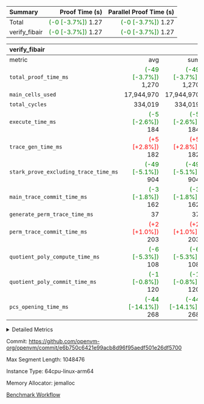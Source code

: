 | Summary | Proof Time (s) | Parallel Proof Time (s) |
|:---|---:|---:|
| Total | <span style='color: green'>(-0 [-3.7%])</span> 1.27 | <span style='color: green'>(-0 [-3.7%])</span> 1.27 |
| verify_fibair | <span style='color: green'>(-0 [-3.7%])</span> 1.27 | <span style='color: green'>(-0 [-3.7%])</span> 1.27 |


| verify_fibair |||||
|:---|---:|---:|---:|---:|
|metric|avg|sum|max|min|
| `total_proof_time_ms ` | <span style='color: green'>(-49 [-3.7%])</span> 1,270 | <span style='color: green'>(-49 [-3.7%])</span> 1,270 | <span style='color: green'>(-49 [-3.7%])</span> 1,270 | <span style='color: green'>(-49 [-3.7%])</span> 1,270 |
| `main_cells_used     ` |  17,944,970 |  17,944,970 |  17,944,970 |  17,944,970 |
| `total_cycles        ` |  334,019 |  334,019 |  334,019 |  334,019 |
| `execute_time_ms     ` | <span style='color: green'>(-5 [-2.6%])</span> 184 | <span style='color: green'>(-5 [-2.6%])</span> 184 | <span style='color: green'>(-5 [-2.6%])</span> 184 | <span style='color: green'>(-5 [-2.6%])</span> 184 |
| `trace_gen_time_ms   ` | <span style='color: red'>(+5 [+2.8%])</span> 182 | <span style='color: red'>(+5 [+2.8%])</span> 182 | <span style='color: red'>(+5 [+2.8%])</span> 182 | <span style='color: red'>(+5 [+2.8%])</span> 182 |
| `stark_prove_excluding_trace_time_ms` | <span style='color: green'>(-49 [-5.1%])</span> 904 | <span style='color: green'>(-49 [-5.1%])</span> 904 | <span style='color: green'>(-49 [-5.1%])</span> 904 | <span style='color: green'>(-49 [-5.1%])</span> 904 |
| `main_trace_commit_time_ms` | <span style='color: green'>(-3 [-1.8%])</span> 162 | <span style='color: green'>(-3 [-1.8%])</span> 162 | <span style='color: green'>(-3 [-1.8%])</span> 162 | <span style='color: green'>(-3 [-1.8%])</span> 162 |
| `generate_perm_trace_time_ms` |  37 |  37 |  37 |  37 |
| `perm_trace_commit_time_ms` | <span style='color: red'>(+2 [+1.0%])</span> 203 | <span style='color: red'>(+2 [+1.0%])</span> 203 | <span style='color: red'>(+2 [+1.0%])</span> 203 | <span style='color: red'>(+2 [+1.0%])</span> 203 |
| `quotient_poly_compute_time_ms` | <span style='color: green'>(-6 [-5.3%])</span> 108 | <span style='color: green'>(-6 [-5.3%])</span> 108 | <span style='color: green'>(-6 [-5.3%])</span> 108 | <span style='color: green'>(-6 [-5.3%])</span> 108 |
| `quotient_poly_commit_time_ms` | <span style='color: green'>(-1 [-0.8%])</span> 120 | <span style='color: green'>(-1 [-0.8%])</span> 120 | <span style='color: green'>(-1 [-0.8%])</span> 120 | <span style='color: green'>(-1 [-0.8%])</span> 120 |
| `pcs_opening_time_ms ` | <span style='color: green'>(-44 [-14.1%])</span> 268 | <span style='color: green'>(-44 [-14.1%])</span> 268 | <span style='color: green'>(-44 [-14.1%])</span> 268 | <span style='color: green'>(-44 [-14.1%])</span> 268 |



<details>
<summary>Detailed Metrics</summary>

|  | verify_program_compile_ms | total_cells | stark_prove_excluding_trace_time_ms | quotient_poly_compute_time_ms | quotient_poly_commit_time_ms | perm_trace_commit_time_ms | pcs_opening_time_ms | main_trace_commit_time_ms |
| --- | --- | --- | --- | --- | --- | --- | --- |
|  | 7 | 65,536 | 40 | 2 | 7 | 0 | 22 | 7 | 

| air_name | rows | quotient_deg | main_cols | interactions | constraints | cells |
| --- | --- | --- | --- | --- | --- | --- |
| AccessAdapterAir<2> |  | 2 |  | 5 | 12 |  | 
| AccessAdapterAir<4> |  | 2 |  | 5 | 12 |  | 
| AccessAdapterAir<8> |  | 2 |  | 5 | 12 |  | 
| FibonacciAir | 32,768 | 1 | 2 |  | 5 | 65,536 | 
| FriReducedOpeningAir |  | 2 |  | 39 | 71 |  | 
| JalRangeCheckAir |  | 2 |  | 9 | 14 |  | 
| NativePoseidon2Air<BabyBearParameters>, 1> |  | 2 |  | 136 | 572 |  | 
| PhantomAir |  | 2 |  | 3 | 5 |  | 
| ProgramAir |  | 1 |  | 1 | 4 |  | 
| VariableRangeCheckerAir |  | 1 |  | 1 | 4 |  | 
| VmAirWrapper<AluNativeAdapterAir, FieldArithmeticCoreAir> |  | 2 |  | 15 | 27 |  | 
| VmAirWrapper<BranchNativeAdapterAir, BranchEqualCoreAir<1> |  | 2 |  | 11 | 25 |  | 
| VmAirWrapper<NativeAdapterAir<2, 0>, PublicValuesCoreAir> |  | 2 |  | 11 | 29 |  | 
| VmAirWrapper<NativeLoadStoreAdapterAir<1>, NativeLoadStoreCoreAir<1> |  | 2 |  | 15 | 20 |  | 
| VmAirWrapper<NativeLoadStoreAdapterAir<4>, NativeLoadStoreCoreAir<4> |  | 2 |  | 15 | 20 |  | 
| VmAirWrapper<NativeVectorizedAdapterAir<4>, FieldExtensionCoreAir> |  | 2 |  | 15 | 27 |  | 
| VmConnectorAir |  | 2 |  | 5 | 11 |  | 
| VolatileBoundaryAir |  | 2 |  | 7 | 19 |  | 

| group | trace_gen_time_ms | total_proof_time_ms | total_cycles | total_cells | stark_prove_excluding_trace_time_ms | quotient_poly_compute_time_ms | quotient_poly_commit_time_ms | perm_trace_commit_time_ms | pcs_opening_time_ms | main_trace_commit_time_ms | main_cells_used | generate_perm_trace_time_ms | execute_time_ms |
| --- | --- | --- | --- | --- | --- | --- | --- | --- | --- | --- | --- | --- | --- |
| verify_fibair | 182 | 1,270 | 334,019 | 62,474,410 | 904 | 108 | 120 | 203 | 268 | 162 | 17,944,970 | 37 | 184 | 

| group | air_name | rows | prep_cols | perm_cols | main_cols | cells |
| --- | --- | --- | --- | --- | --- | --- |
| verify_fibair | AccessAdapterAir<2> | 131,072 |  | 16 | 11 | 3,538,944 | 
| verify_fibair | AccessAdapterAir<4> | 65,536 |  | 16 | 13 | 1,900,544 | 
| verify_fibair | AccessAdapterAir<8> | 128 |  | 16 | 17 | 4,224 | 
| verify_fibair | FriReducedOpeningAir | 2,048 |  | 84 | 27 | 227,328 | 
| verify_fibair | JalRangeCheckAir | 32,768 |  | 28 | 12 | 1,310,720 | 
| verify_fibair | NativePoseidon2Air<BabyBearParameters>, 1> | 32,768 |  | 312 | 398 | 23,265,280 | 
| verify_fibair | PhantomAir | 16,384 |  | 12 | 6 | 294,912 | 
| verify_fibair | ProgramAir | 8,192 |  | 8 | 10 | 147,456 | 
| verify_fibair | VariableRangeCheckerAir | 262,144 | 2 | 8 | 1 | 2,359,296 | 
| verify_fibair | VmAirWrapper<AluNativeAdapterAir, FieldArithmeticCoreAir> | 262,144 |  | 36 | 29 | 17,039,360 | 
| verify_fibair | VmAirWrapper<BranchNativeAdapterAir, BranchEqualCoreAir<1> | 32,768 |  | 28 | 23 | 1,671,168 | 
| verify_fibair | VmAirWrapper<NativeLoadStoreAdapterAir<1>, NativeLoadStoreCoreAir<1> | 65,536 |  | 40 | 21 | 3,997,696 | 
| verify_fibair | VmAirWrapper<NativeLoadStoreAdapterAir<4>, NativeLoadStoreCoreAir<4> | 32,768 |  | 40 | 27 | 2,195,456 | 
| verify_fibair | VmAirWrapper<NativeVectorizedAdapterAir<4>, FieldExtensionCoreAir> | 32,768 |  | 36 | 38 | 2,424,832 | 
| verify_fibair | VmConnectorAir | 2 | 1 | 16 | 5 | 42 | 
| verify_fibair | VolatileBoundaryAir | 65,536 |  | 20 | 12 | 2,097,152 | 

| group | trace_height_constraint | weighted_sum | threshold |
| --- | --- | --- | --- |
| verify_fibair | 0 | 1,085,444 | 2,013,265,921 | 
| verify_fibair | 1 | 5,411,200 | 2,013,265,921 | 
| verify_fibair | 2 | 542,722 | 2,013,265,921 | 
| verify_fibair | 3 | 5,476,612 | 2,013,265,921 | 
| verify_fibair | 4 | 65,536 | 2,013,265,921 | 
| verify_fibair | 5 | 12,851,850 | 2,013,265,921 | 

| trace_height_constraint | threshold |
| --- | --- |
| 0 | 2,013,265,921 | 

</details>


Commit: https://github.com/openvm-org/openvm/commit/e6b750c6421e99acb8d96f95aedf501e26df5700

Max Segment Length: 1048476

Instance Type: 64cpu-linux-arm64

Memory Allocator: jemalloc

[Benchmark Workflow](https://github.com/openvm-org/openvm/actions/runs/14066682765)
